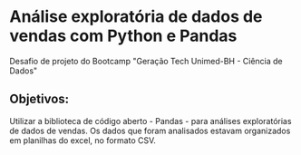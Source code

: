 # Análise exploratória de dados de vendas com Python e Pandas
Desafio de projeto do Bootcamp "Geração Tech Unimed-BH - Ciência de Dados"

## Objetivos:
Utilizar a biblioteca de código aberto - Pandas - para análises exploratórias de dados de vendas. Os dados que foram analisados estavam organizados em planilhas do excel, no formato CSV.
